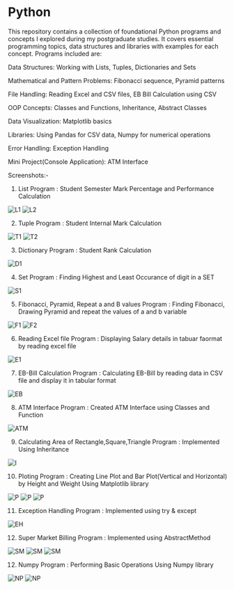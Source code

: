 # Python
This repository contains a collection of foundational Python programs and concepts I explored during my postgraduate studies. It covers essential programming topics, data structures and libraries with examples for each concept. Programs included are:

Data Structures: Working with Lists, Tuples, Dictionaries and Sets

Mathematical and Pattern Problems: Fibonacci sequence, Pyramid patterns

File Handling: Reading Excel and CSV files, EB Bill Calculation using CSV

OOP Concepts: Classes and Functions, Inheritance, Abstract Classes

Data Visualization: Matplotlib basics

Libraries: Using Pandas for CSV data, Numpy for numerical operations

Error Handling: Exception Handling

Mini Project(Console Application): ATM Interface

Screenshots:-

1) List Program : Student Semester Mark Percentage and Performance Calculation

![L1](L1.png)
![L2](L2.png)

2) Tuple Program : Student Internal Mark Calculation

![T1](T1.png)
![T2](T2.png)

3) Dictionary Program : Student Rank Calculation

![D1](D1.png)

4) Set Program : Finding Highest and Least Occurance of digit in a SET

![S1](S1.png)

5) Fibonacci, Pyramid, Repeat a and B values Program : Finding Fibonacci, Drawing Pyramid and repeat the values of a and b variable

![F1](F1.png)
![F2](F2.png)

6) Reading Excel file Program : Displaying Salary details in tabuar faormat by reading excel file

![E1](E1.png)

7) EB-Bill Calculation Program : Calculating EB-Bill by reading data in CSV file and display it in tabular format

![EB](EB.png)

8) ATM Interface Program : Created ATM Interface using Classes and Function

![ATM](ATM.png)

9) Calculating Area of Rectangle,Square,Triangle Program : Implemented Using Inheritance

![I](I.png)

10) Ploting Program : Creating Line Plot and Bar Plot(Vertical and Horizontal) by Height and Weight Using Matplotlib library 

![P](P1.png)
![P](P2.png)
![P](P3.png)

11) Exception Handling Program : Implemented using try & except 

![EH](EH.png)

12) Super Market Billing Program : Implemented using AbstractMethod

![SM](SM1.png)
![SM](SM2.png)
![SM](SM3.png)

12) Numpy Program : Performing Basic Operations Using Numpy library

![NP](NP1.png)
![NP](NP2.png)
